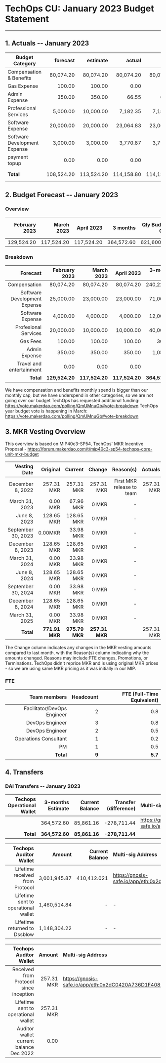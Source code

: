 # TechOps CU: January 2023 Budget Statement

---

## 1. Actuals -- January 2023


| Budget Category               |forecast|estimate|actual|owed|difference|paid|
| --------------------------- | ---------------------------: | ---------------------------: | ---------------------------: | ---------------------------: | ---------------------------: | ---------------------------: |
|Compensation & Benefits| 80,074.20 | 80,074.20 | 80,074.20 | 80,074.20 | 0.00 | 0.00 |
|Gas Expense| 100.00 | 100.00 | 0.00 | 0.00 | 100.00 | 0.00 |
|Admin Expense| 350.00 | 350.00 | 66.55 | 66.55 | 283.45 | 0.00 |
|Professional Services| 5,000.00 | 10,000.00 | 7,182.35 | 7,182.35 | - 2,182.35 | 0.00 |
|Software Expense| 20,000.00 | 20,000.00 | 23,064.83 | 23,064.83 | - 3,064.83 | 0.00 |
|Software Development Expense| 3,000.00 | 3,000.00 | 3,770.87 | 3,770.87 | - 770.87 | 0.00 |
|payment topup| 0.00 | 0.00 | 0.00 | 0.00 | 0.00 | 0.00 |
| **Total** | 108,524.20 | 113,524.20 | 114,158.80 | 114,158.80 | - 5,634.60 | 119,216.83 |

## 2. Budget Forecast -- January 2023

### Overview

|February 2023|March 2023|April 2023|3 months|Qly Budget Cap|Monthly Budget Cap|Annual Budget Cap + Buffer|
|------------:|---------:|---------:|-------:|-----------------:|-------------:|-------------------------:|
|129,524.20|117,524.20|117,524.20|364,572.60|621,600.00|207,200.00|2,486,400.00|

### Breakdown
|Forecast|February 2023|March 2023|April 2023|3-months Total|Qly Budget Cap|
|------------:|---------:|---------:|-------:|-----------------:|-------------:|
|Compensation|80,074.20|80,074.20|80,074.20|240,222.60|218,000.00|
|Software Development Expense|25,000.00|23,000.00|23,000.00|71,000.00|171,000.00|
|Software Expense|4,000.00|4,000.00|4,000.00|12,000.00|13,500.00|
|Profesional Services|20,000.00|10,000.00|10,000.00|40,000.00|20,000.00|
|Gas Fees|100.00|100.00|100.00|300.00|-|
|Admin Expense|350.00|350.00|350.00|1,050.00|-|
|Travel and entertainment|0.00|0.00|0.00|0.00|15,750.00|
|**Total**|**129,524.20**|**117,524.20**|**117,524.20**|**364,572.60**|**453,250.00**|

We have compensation and benefits monthly spend is bigger than our monthly cap, but we have underspend in other categories, so we are not going over our budget
TechOps has requested additional funding: https://vote.makerdao.com/polling/QmUMnuGb#vote-breakdown
TechOps year budget vote is happening in March: https://vote.makerdao.com/polling/QmUMnuGb#vote-breakdown


## 3. MKR Vesting Overview

This overview is based on MIP40c3-SP54, TechOps' MKR Incentive Proposal - https://forum.makerdao.com/t/mip40c3-sp54-techops-core-unit-mkr-budget

Vesting Date|Original|Current|Change|Reason(s)|Actuals|
|---------------:|---------:|---------:|-------:|-----------------:|-------:|
|December 8, 2022|257.31 MKR|257.31 MKR|257.31 MKR|First MKR release to team| 257.31 MKR |
|March 31, 2023|0.00 MKR|67.96 MKR|0 MKR|-|
|June 8, 2023|128.65 MKR|128.65 MKR|0 MKR|-|
|September 30, 2023|0.00MKR|33.98 MKR|0 MKR|-|
|December 8, 2023|128.65 MKR|128.65 MKR|0 MKR|-|
|March 31, 2024|0.00 MKR|33.98 MKR|0 MKR|-|
|June 8, 2024|128.65 MKR|128.65 MKR|0 MKR|-|
|September 30, 2024|0.00 MKR|33.98 MKR|0 MKR|-|
|December 8, 2024|128.65 MKR|128.65 MKR|0 MKR|-|
|March 31, 2025|0.00 MKR|33.98 MKR|0 MKR|-|
|**Total**|**771.91 MKR**|**975.79 MKR**|**257.31 MKR**||257.31 MKR |


The Change column indicates any changes in the MKR vesting amounts compared to last month, with the Reason(s) column indicating why the amounts changed. Reasons may include:FTE changes, Promotions, or Terminations.
TechOps didn't reprice MKR and is using original MKR prices - so we are using same MKR pricing as it was initially in our MIP.

### FTE

|Team members|Headcount|FTE (Full-Time Equivalent)|
|---------------:|---------:|---------:|
|Facilitator/DevOps Engineer|2|0.8|
|DevOps Engineer|3|0.8|
|DevOps Engineer|2|0.5|
|Operations Consultant|1|0.2|
|PM|1|0.5|
|**Total**|**9**|**5.7**|

## 4. Transfers

### DAI Transfers -- January 2023

|Techops Operational Wallet|3-months Estimate|Current Balance|Transfer (difference)|Multi-sig Address|
|------------------------------:|---------:|---------:|-------:|:-----------------|
||364,572.60|85,861.16 |-278,711.44|https://gnosis-safe.io/app/eth:0x1a3DA79ee7dB30466cA752DE6a75DEf5e635b2f6/balances|
|**Total**|**364,572.60**|**85,861.16**|**-278,711.44**||


|Techops Auditor Wallet|Amount|Current Balance|Multi-sig Address|
|------------------------------:|---------:|-------:|:-----------------|
|Lifetime received from Protocol|3,001,945.87|410,412.021|https://gnosis-safe.io/app/eth:0x2dC0420A736D1F40893B9481D8968E4D7424bC0B/balances|
|Lifetime sent to operational wallet|1,460,514.84|-|-||
|Lifetime returned to Dssblow|1,148,304.22|-|-||

|Techops Auditor Wallet|Amount|Multi-sig Address|
|------------------------------:|-------:|:-----------------|
|Received from Protocol since inception|257.31 MKR|https://gnosis-safe.io/app/eth:0x2dC0420A736D1F40893B9481D8968E4D7424bC0B/balances|
|Lifetime sent to operational wallet|257.31 MKR||
|Auditor wallet current balance Dec 2022|0.00|

